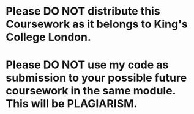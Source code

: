# Please DO NOT distribute this Coursework as it belongs to King's College London.

# Please DO NOT use my code as submission to your possible future coursework in the same module. This will be PLAGIARISM.
